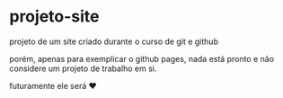 # projeto-site
 projeto de um site criado durante o curso de git e github

 porém, apenas para exemplicar o github pages, nada está pronto e não considere um projeto de trabalho em si.

 futuramente ele será ❤️
